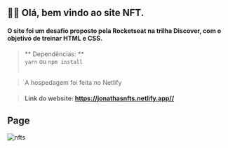 ## 👋👋 Olá, bem vindo ao site NFT.

#### O site foi um desafio proposto pela Rocketseat na trilha Discover, com o objetivo de treinar HTML e CSS.
 
   > ** Dependências: ** <br/>
    `yarn` ou `npm install`
    <br/>
    <br/>

> A hospedagem foi feita no Netlify<br/>
  
> #### Link do website: <https://jonathasnfts.netlify.app//>

## Page
![nfts](https://user-images.githubusercontent.com/58302084/154385670-4c2f9b8f-9bca-4e15-8af2-c6e04149fbd5.gif)
<br/>

